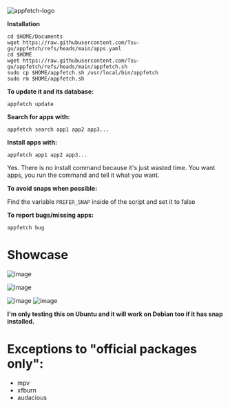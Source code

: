![appfetch-logo](https://github.com/user-attachments/assets/b607848d-1478-4d2b-9fb7-4d17c05377e2)

**Installation**
```
cd $HOME/Documents
wget https://raw.githubusercontent.com/Tsu-gu/appfetch/refs/heads/main/apps.yaml 
cd $HOME
wget https://raw.githubusercontent.com/Tsu-gu/appfetch/refs/heads/main/appfetch.sh
sudo cp $HOME/appfetch.sh /usr/local/bin/appfetch
sudo rm $HOME/appfetch.sh 
```

**To update it and its database:**

```
appfetch update
```
**Search for apps with:**

```
appfetch search app1 app2 app3...
```

**Install apps with:**

```
appfetch app1 app2 app3...
```
Yes. There is no install command because it's just wasted time. You want apps, you run the command and tell it what you want.

**To avoid snaps when possible:**

Find the variable `PREFER_SNAP` inside of the script and set it to false

**To report bugs/missing apps:**

```
appfetch bug
```

# Showcase
![image](https://github.com/user-attachments/assets/8f275fb6-591e-4f5b-abd7-241bbcb3f726)

![image](https://github.com/user-attachments/assets/96df4dbe-ecb5-4e55-b54d-ffb96782e8bf)

![image](https://github.com/user-attachments/assets/0a6da772-de30-46fa-b6a8-0ae3a446fe8a)
![image](https://github.com/user-attachments/assets/117bd294-2f96-4808-9826-e9a3293d8ef8)


**I'm only testing this on Ubuntu and it will work on Debian too if it has snap installed.**

# Exceptions to "official packages only": 
- mpv
- xfburn
- audacious
